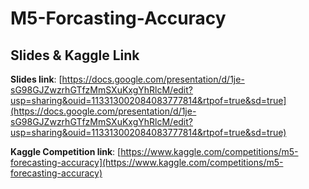 # M5-Forcasting-Accuracy

## Slides & Kaggle Link
**Slides link**: [https://docs.google.com/presentation/d/1je-sG98GJZwzrhGTfzMmSXuKxgYhRlcM/edit?usp=sharing&ouid=113313002084083777814&rtpof=true&sd=true](https://docs.google.com/presentation/d/1je-sG98GJZwzrhGTfzMmSXuKxgYhRlcM/edit?usp=sharing&ouid=113313002084083777814&rtpof=true&sd=true)  

**Kaggle Competition link**: [https://www.kaggle.com/competitions/m5-forecasting-accuracy](https://www.kaggle.com/competitions/m5-forecasting-accuracy)
